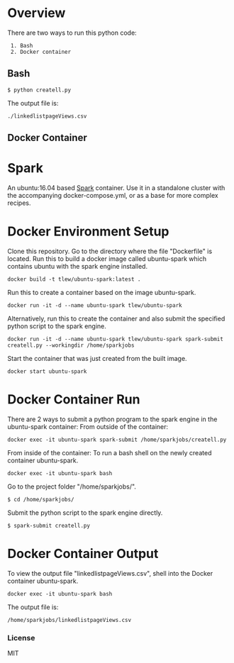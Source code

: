 Overview
======



There are two ways to run this python code:

     1. Bash
     2. Docker container


## Bash 
```
$ python createll.py
```

The output file is:
```
./linkedlistpageViews.csv
```


## Docker Container 



# Spark 

An ubuntu:16.04 based [Spark](http://spark.apache.org "Spark") container. Use it in a standalone cluster with the accompanying docker-compose.yml, or as a base for more complex recipes.



# Docker Environment Setup 


Clone this repository.
Go to the directory where the file "Dockerfile" is located.
Run this to build a docker image called ubuntu-spark which contains ubuntu with the spark engine installed.
```
docker build -t tlew/ubuntu-spark:latest .
```

Run this to create a container based on the image ubuntu-spark.
```
docker run -it -d --name ubuntu-spark tlew/ubuntu-spark 
```

Alternatively, run this to create the container and also submit the specified python script to the spark engine.
```
docker run -it -d --name ubuntu-spark tlew/ubuntu-spark spark-submit  createll.py --workingdir /home/sparkjobs
```

Start the container that was just created from the built image.
```
docker start ubuntu-spark 
```


# Docker Container Run 

There are 2 ways to submit a python program to the spark engine in the ubuntu-spark container:
From outside of the container:
```
docker exec -it ubuntu-spark spark-submit /home/sparkjobs/createll.py
```

From inside of the container:
To run a bash shell on the newly created container ubuntu-spark.
```
docker exec -it ubuntu-spark bash
```

Go to the project folder "/home/sparkjobs/".
```
$ cd /home/sparkjobs/
```

Submit the python script to the spark engine directly.
```
$ spark-submit createll.py
```


# Docker Container Output 

To view the output file "linkedlistpageViews.csv",
shell into the Docker container ubuntu-spark.
```
docker exec -it ubuntu-spark bash
```

The output file is:
```
/home/sparkjobs/linkedlistpageViews.csv
```



### License 
MIT

